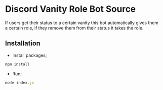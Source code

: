 # Discord Vanity Role Bot Source
If users get their status to a certain vanity this bot automatically gives them a certain role, if they remove them from their status it takes the role.

## Installation
- Install packages;
```js
npm install
```
- Run;
```js
node index.js
```
